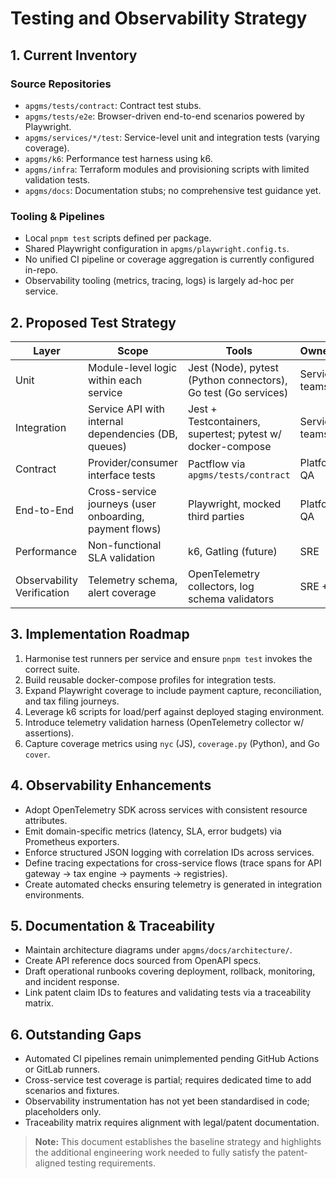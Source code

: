 # Testing and Observability Strategy

## 1. Current Inventory

### Source Repositories
- `apgms/tests/contract`: Contract test stubs.
- `apgms/tests/e2e`: Browser-driven end-to-end scenarios powered by Playwright.
- `apgms/services/*/test`: Service-level unit and integration tests (varying coverage).
- `apgms/k6`: Performance test harness using k6.
- `apgms/infra`: Terraform modules and provisioning scripts with limited validation tests.
- `apgms/docs`: Documentation stubs; no comprehensive test guidance yet.

### Tooling & Pipelines
- Local `pnpm test` scripts defined per package.
- Shared Playwright configuration in `apgms/playwright.config.ts`.
- No unified CI pipeline or coverage aggregation is currently configured in-repo.
- Observability tooling (metrics, tracing, logs) is largely ad-hoc per service.

## 2. Proposed Test Strategy

| Layer | Scope | Tools | Ownership |
| --- | --- | --- | --- |
| Unit | Module-level logic within each service | Jest (Node), pytest (Python connectors), Go test (Go services) | Service teams |
| Integration | Service API with internal dependencies (DB, queues) | Jest + Testcontainers, supertest; pytest w/ docker-compose | Service teams |
| Contract | Provider/consumer interface tests | Pactflow via `apgms/tests/contract` | Platform QA |
| End-to-End | Cross-service journeys (user onboarding, payment flows) | Playwright, mocked third parties | Platform QA |
| Performance | Non-functional SLA validation | k6, Gatling (future) | SRE |
| Observability Verification | Telemetry schema, alert coverage | OpenTelemetry collectors, log schema validators | SRE + QA |

## 3. Implementation Roadmap

1. Harmonise test runners per service and ensure `pnpm test` invokes the correct suite.
2. Build reusable docker-compose profiles for integration tests.
3. Expand Playwright coverage to include payment capture, reconciliation, and tax filing journeys.
4. Leverage k6 scripts for load/perf against deployed staging environment.
5. Introduce telemetry validation harness (OpenTelemetry collector w/ assertions).
6. Capture coverage metrics using `nyc` (JS), `coverage.py` (Python), and Go `cover`.

## 4. Observability Enhancements

- Adopt OpenTelemetry SDK across services with consistent resource attributes.
- Emit domain-specific metrics (latency, SLA, error budgets) via Prometheus exporters.
- Enforce structured JSON logging with correlation IDs across services.
- Define tracing expectations for cross-service flows (trace spans for API gateway → tax engine → payments → registries).
- Create automated checks ensuring telemetry is generated in integration environments.

## 5. Documentation & Traceability

- Maintain architecture diagrams under `apgms/docs/architecture/`.
- Create API reference docs sourced from OpenAPI specs.
- Draft operational runbooks covering deployment, rollback, monitoring, and incident response.
- Link patent claim IDs to features and validating tests via a traceability matrix.

## 6. Outstanding Gaps

- Automated CI pipelines remain unimplemented pending GitHub Actions or GitLab runners.
- Cross-service test coverage is partial; requires dedicated time to add scenarios and fixtures.
- Observability instrumentation has not yet been standardised in code; placeholders only.
- Traceability matrix requires alignment with legal/patent documentation.

> **Note:** This document establishes the baseline strategy and highlights the additional engineering work needed to fully satisfy the patent-aligned testing requirements.
